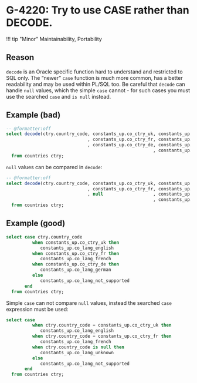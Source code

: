 # G-4220: Try to use CASE rather than DECODE.

!!! tip "Minor"
    Maintainability, Portability

## Reason

`decode` is an Oracle specific function hard to understand and restricted to SQL only. The “newer” `case` function is much more common, has a better readability and may be used within PL/SQL too. Be careful that `decode` can handle `null` values, which the simple `case` cannot - for such cases you must use the searched `case` and `is null` instead.

## Example (bad)

``` sql
-- @formatter:off
select decode(ctry.country_code, constants_up.co_ctry_uk, constants_up.co_lang_english 
                               , constants_up.co_ctry_fr, constants_up.co_lang_french
                               , constants_up.co_ctry_de, constants_up.co_lang_german
                                                        , constants_up.co_lang_not_supported)
  from countries ctry;
```

`null` values can be compared in `decode`:

``` sql
-- @formatter:off
select decode(ctry.country_code, constants_up.co_ctry_uk, constants_up.co_lang_english 
                               , constants_up.co_ctry_fr, constants_up.co_lang_french
                               , null                   , constants_up.co_lang_unknown
                                                        , constants_up.co_lang_not_supported)
  from countries ctry;
```

## Example (good)

``` sql
select case ctry.country_code
          when constants_up.co_ctry_uk then
             constants_up.co_lang_english
          when constants_up.co_ctry_fr then
             constants_up.co_lang_french
          when constants_up.co_ctry_de then
             constants_up.co_lang_german
          else
             constants_up.co_lang_not_supported
       end
  from countries ctry;
```

Simple `case` can not compare `null` values, instead the searched `case` expression must be used:

``` sql
select case
          when ctry.country_code = constants_up.co_ctry_uk then
             constants_up.co_lang_english
          when ctry.country_code = constants_up.co_ctry_fr then
             constants_up.co_lang_french
          when ctry.country_code is null then
             constants_up.co_lang_unknown
          else
             constants_up.co_lang_not_supported
       end
  from countries ctry;
```